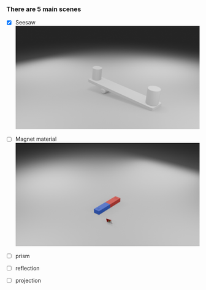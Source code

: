 ### There are 5 main scenes
- [x] Seesaw
![seesaw](./database/imgs_UI_output/render_output_Blank_Seesaw.png)

- [ ] Magnet material
![magnetic](./database/imgs_UI_output/render_output_Blank_Magnetic.png)
- [ ] prism
- [ ] reflection
- [ ] projection
  